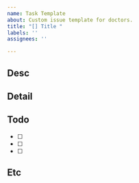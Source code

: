 ```yaml
---
name: Task Template
about: Custom issue template for doctors.
title: "[] Title "
labels: ''
assignees: ''

---
```


<!-- 담당자는 이슈 발급자 + PO를 꼭 넣어주세요 -->
## Desc
<!-- 해당 기능에 대한 요약글 -->

## Detail
<!-- 해당 기능에 대한 상세 요소-->

## Todo
- [ ] 
- [ ] 
- [ ] 

## Etc
